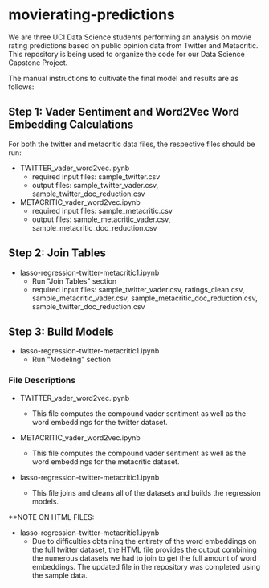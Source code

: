 # movierating-predictions

We are three UCI Data Science students performing an analysis on movie rating predictions based on public opinion data from Twitter and Metacritic. This repository is being used to organize the code for our Data Science Capstone Project. 

The manual instructions to cultivate the final model and results are as follows: 

## Step 1: Vader Sentiment and Word2Vec Word Embedding Calculations

For both the twitter and metacritic data files, the respective files should be run:
- TWITTER_vader_word2vec.ipynb
  - required input files: sample_twitter.csv
  - output files: sample_twitter_vader.csv, sample_twitter_doc_reduction.csv
- METACRITIC_vader_word2vec.ipynb
  - required input files: sample_metacritic.csv
  - output files: sample_metacritic_vader.csv, sample_metacritic_doc_reduction.csv

## Step 2: Join Tables 
- lasso-regression-twitter-metacritic1.ipynb
  - Run "Join Tables" section
  -  required input files: sample_twitter_vader.csv, ratings_clean.csv, sample_metacritic_vader.csv, sample_metacritic_doc_reduction.csv, sample_twitter_doc_reduction.csv

## Step 3: Build Models
- lasso-regression-twitter-metacritic1.ipynb
  - Run "Modeling" section

### File Descriptions
- TWITTER_vader_word2vec.ipynb
  - This file computes the compound vader sentiment as well as the word embeddings for the twitter dataset. 

- METACRITIC_vader_word2vec.ipynb
  - This file computes the compound vader sentiment as well as the word embeddings for the metacritic dataset.

- lasso-regression-twitter-metacritic1.ipynb
  -  This file joins and cleans all of the datasets and builds the regression models. 



**NOTE ON HTML FILES:
- lasso-regression-twitter-metacritic1.ipynb
  - Due to difficulties obtaining the entirety of the word embeddings on the full twitter dataset, the HTML file provides the output combining the numerous datasets we had to join to get the full amount of word embeddings. The updated file in the repository was completed using the sample data. 



